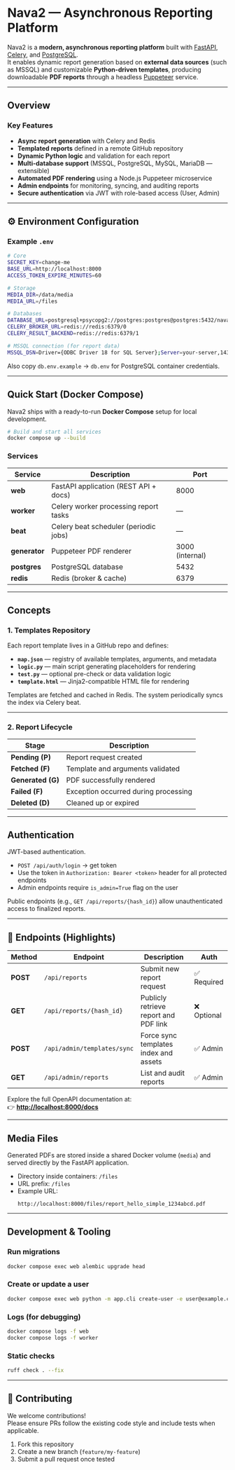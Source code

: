 # Nava2 — Asynchronous Reporting Platform

Nava2 is a **modern, asynchronous reporting platform** built with [FastAPI](https://fastapi.tiangolo.com/), [Celery](https://docs.celeryq.dev/), and [PostgreSQL](https://www.postgresql.org/).  
It enables dynamic report generation based on **external data sources** (such as MSSQL) and customizable **Python-driven templates**, producing downloadable **PDF reports** through a headless [Puppeteer](https://pptr.dev/) service.

---

## Overview

### Key Features
- **Async report generation** with Celery and Redis  
- **Templated reports** defined in a remote GitHub repository  
- **Dynamic Python logic** and validation for each report  
- **Multi-database support** (MSSQL, PostgreSQL, MySQL, MariaDB — extensible)  
- **Automated PDF rendering** using a Node.js Puppeteer microservice  
- **Admin endpoints** for monitoring, syncing, and auditing reports  
- **Secure authentication** via JWT with role-based access (User, Admin)

---

## ⚙️ Environment Configuration

### Example `.env`

```bash
# Core
SECRET_KEY=change-me
BASE_URL=http://localhost:8000
ACCESS_TOKEN_EXPIRE_MINUTES=60

# Storage
MEDIA_DIR=/data/media
MEDIA_URL=/files

# Databases
DATABASE_URL=postgresql+psycopg2://postgres:postgres@postgres:5432/nava2
CELERY_BROKER_URL=redis://redis:6379/0
CELERY_RESULT_BACKEND=redis://redis:6379/1

# MSSQL connection (for report data)
MSSQL_DSN=Driver={ODBC Driver 18 for SQL Server};Server=your-server,1433;Database=yourdb;UID=user;PWD=pass;Encrypt=yes;TrustServerCertificate=yes;
```

Also copy `db.env.example` → `db.env` for PostgreSQL container credentials.

---

## Quick Start (Docker Compose)

Nava2 ships with a ready-to-run **Docker Compose** setup for local development.

```bash
# Build and start all services
docker compose up --build
```

### Services

| Service | Description | Port |
|----------|--------------|------|
| **web** | FastAPI application (REST API + docs) | 8000 |
| **worker** | Celery worker processing report tasks | — |
| **beat** | Celery beat scheduler (periodic jobs) | — |
| **generator** | Puppeteer PDF renderer | 3000 (internal) |
| **postgres** | PostgreSQL database | 5432 |
| **redis** | Redis (broker & cache) | 6379 |

---

## Concepts

### 1. Templates Repository
Each report template lives in a GitHub repo and defines:
- **`map.json`** — registry of available templates, arguments, and metadata
- **`logic.py`** — main script generating placeholders for rendering
- **`test.py`** — optional pre-check or data validation logic
- **`template.html`** — Jinja2-compatible HTML file for rendering

Templates are fetched and cached in Redis. The system periodically syncs the index via Celery beat.

---

### 2. Report Lifecycle

| Stage | Description |
|--------|-------------|
| **Pending (P)** | Report request created |
| **Fetched (F)** | Template and arguments validated |
| **Generated (G)** | PDF successfully rendered |
| **Failed (F)** | Exception occurred during processing |
| **Deleted (D)** | Cleaned up or expired |

---

## Authentication

JWT-based authentication.

- `POST /api/auth/login` → get token  
- Use the token in `Authorization: Bearer <token>` header for all protected endpoints  
- Admin endpoints require `is_admin=True` flag on the user

Public endpoints (e.g., `GET /api/reports/{hash_id}`) allow unauthenticated access to finalized reports.

---

## 📄 Endpoints (Highlights)

| Method | Endpoint | Description | Auth |
|--------|-----------|-------------|------|
| **POST** | `/api/reports` | Submit new report request | ✅ Required |
| **GET** | `/api/reports/{hash_id}` | Publicly retrieve report and PDF link | ❌ Optional |
| **POST** | `/api/admin/templates/sync` | Force sync templates index and assets | ✅ Admin |
| **GET** | `/api/admin/reports` | List and audit reports | ✅ Admin |

Explore the full OpenAPI documentation at:  
👉 **[http://localhost:8000/docs](http://localhost:8000/docs)**

---

## Media Files

Generated PDFs are stored inside a shared Docker volume (`media`) and served directly by the FastAPI application.

- Directory inside containers: `/files`
- URL prefix: `/files`
- Example URL:  
  ```
  http://localhost:8000/files/report_hello_simple_1234abcd.pdf
  ```

---

## Development & Tooling

### Run migrations
```bash
docker compose exec web alembic upgrade head
```

### Create or update a user
```bash
docker compose exec web python -m app.cli create-user -e user@example.com -p secret
```

### Logs (for debugging)
```bash
docker compose logs -f web
docker compose logs -f worker
```

### Static checks
```bash
ruff check . --fix
```

---

## 🤝 Contributing

We welcome contributions!  
Please ensure PRs follow the existing code style and include tests when applicable.

1. Fork this repository  
2. Create a new branch (`feature/my-feature`)  
3. Submit a pull request once tested
